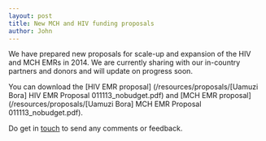 ```yaml
---
layout: post
title: New MCH and HIV funding proposals
author: John
---
```


We have prepared new proposals for scale-up and expansion of the HIV and MCH EMRs in 2014. We are currently sharing with our in-country partners and donors and will update on progress soon.

You can download the [HIV EMR proposal] (/resources/proposals/[Uamuzi Bora] HIV EMR Proposal 011113_nobudget.pdf) and [MCH EMR proposal] (/resources/proposals/[Uamuzi Bora] MCH EMR Proposal 011113_nobudget.pdf).

Do get in [touch](/contact) to send any comments or feedback.